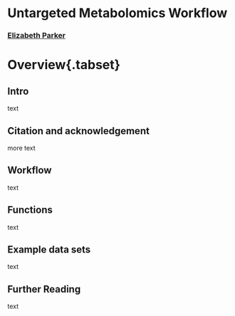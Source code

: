 # Untargeted Metabolomics Workflow

### [Elizabeth Parker](https://github.com/LizzyParkerPannell/Untargeted_metabolomics_workflow)

# Overview{.tabset}
 ## Intro
 text
 ## Citation and acknowledgement
 more text
 ## Workflow
 text
 ## Functions
 text
 ## Example data sets
 text
 ## Further Reading
 text

